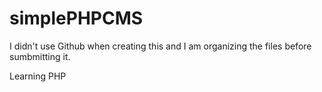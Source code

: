 simplePHPCMS
============

I didn't use Github when creating this and I am organizing the files before sumbmitting it.


Learning PHP
